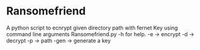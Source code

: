 # Ransomefriend
A python script to ecnrypt given directory path with fernet Key using command line arguments
Ransomefriend.py -h for help.
-e -> encrypt
-d -> decrypt
-p -> path
-gen -> generate a key
